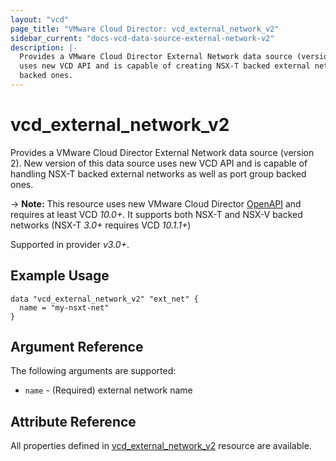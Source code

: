 ```yaml
---
layout: "vcd"
page_title: "VMware Cloud Director: vcd_external_network_v2"
sidebar_current: "docs-vcd-data-source-external-network-v2"
description: |-
  Provides a VMware Cloud Director External Network data source (version 2). New version of this data source
  uses new VCD API and is capable of creating NSX-T backed external networks as well as port group
  backed ones.
---
```


# vcd\_external\_network\_v2

Provides a VMware Cloud Director External Network data source (version 2). New version of this data source uses new VCD
API and is capable of handling NSX-T backed external networks as well as port group backed ones.

-> **Note:** This resource uses new VMware Cloud Director
[OpenAPI](https://code.vmware.com/docs/11982/getting-started-with-vmware-cloud-director-openapi) and
requires at least VCD *10.0+*. It supports both NSX-T and NSX-V backed networks (NSX-T *3.0+* requires VCD *10.1.1+*)

Supported in provider *v3.0+*.

## Example Usage

```hcl
data "vcd_external_network_v2" "ext_net" {
  name = "my-nsxt-net"
}
```

## Argument Reference

The following arguments are supported:

* `name` - (Required) external network name

## Attribute Reference

All properties defined in [vcd_external_network_v2](/providers/vmware/vcd/latest/docs/resources/external_network_v2.html)
resource are available.
